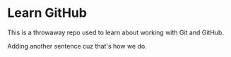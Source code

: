 # Learn GitHub

This is a throwaway repo used to learn about working with Git and GitHub.

Adding another sentence cuz that's how we do.
